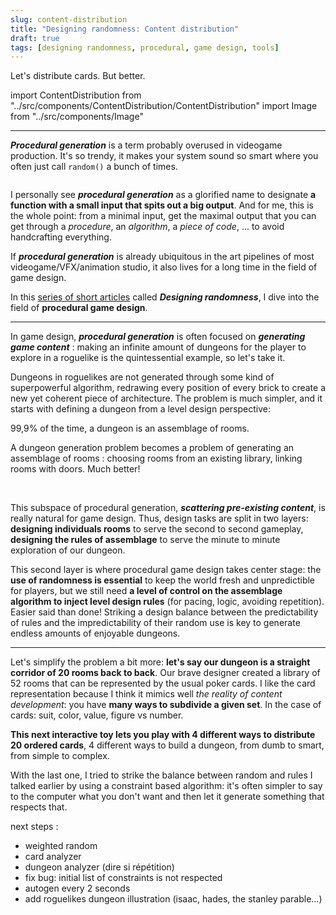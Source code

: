 ```yaml
---
slug: content-distribution
title: "Designing randomness: Content distribution"
draft: true
tags: [designing randomness, procedural, game design, tools]
---
```


Let's distribute cards. But better.

<!--truncate-->

import ContentDistribution from "../src/components/ContentDistribution/ContentDistribution"
import Image from "../src/components/Image"

---

_**Procedural generation**_ is a term probably overused in videogame production. It's so trendy, it makes your system sound so smart where you often just call `random()` a bunch of times.

<Image srcImage="img/illustrations/wiki-procedural.png" altText="wiki-procedural" legend="Randomly generated redirects here. Oof." />

I personally see _**procedural generation**_ as a glorified name to designate **a function with a small input that spits out a big output**. And for me, this is the whole point: from a minimal input, get the maximal output that you can get through a _procedure_, an _algorithm_, a _piece of code_, ... to avoid handcrafting everything.

If _**procedural generation**_ is already ubiquitous in the art pipelines of most videogame/VFX/animation studio, it also lives for a long time in the field of game design.

In this [series of short articles](/blog/tags/designing-randomness) called _**Designing randomness**_, I dive into the field of **procedural game design**.

---

In game design, _**procedural generation**_ is often focused on _**generating game content**_ : making an infinite amount of dungeons for the player to explore in a roguelike is the quintessential example, so let's take it.

Dungeons in roguelikes are not generated through some kind of superpowerful algorithm, redrawing every position of every brick to create a new yet coherent piece of architecture. The problem is much simpler, and it starts with defining a dungeon from a level design perspective:

<p style={{ textAlign: "center", fontWeight: "bold", marginTop: "20px", fontSize: "18px" }}>
  99,9% of the time, a dungeon is an assemblage of rooms.
</p>

A dungeon generation problem becomes a problem of generating an assemblage of rooms : choosing rooms from an existing library, linking rooms with doors. Much better!

<br/>

This subspace of procedural generation, _**scattering pre-existing content**_, is really natural for game design. Thus, design tasks are split in two layers: **designing individuals rooms** to serve the second to second gameplay, **designing the rules of assemblage** to serve the minute to minute exploration of our dungeon.

This second layer is where procedural game design takes center stage: the **use of randomness is essential** to keep the world fresh and unpredictible for players, but we still need **a level of control on the assemblage algorithm to inject level design rules** (for pacing, logic, avoiding repetition). Easier said than done! Striking a design balance between the predictability of rules and the impredictability of their random use is key to generate endless amounts of enjoyable dungeons.

---

Let's simplify the problem a bit more: **let's say our dungeon is a straight corridor of 20 rooms back to back**. Our brave designer created a library of 52 rooms that can be represented by the usual poker cards. I like the card representation because I think it mimics well _the reality of content development_: you have **many ways to subdivide a given set**. In the case of cards: suit, color, value, figure vs number.

**This next interactive toy lets you play with 4 different ways to distribute 20 ordered cards**, 4 different ways to build a dungeon, from dumb to smart, from simple to complex.

With the last one, I tried to strike the balance between random and rules I talked earlier by using a constraint based algorithm: it's often simpler to say to the computer what you don't want and then let it generate something that respects that.

next steps :

- weighted random
- card analyzer
- dungeon analyzer (dire si répétition)
- fix bug: initial list of constraints is not respected
- autogen every 2 seconds
- add roguelikes dungeon illustration (isaac, hades, the stanley parable...)

<ContentDistribution />

<br/>

